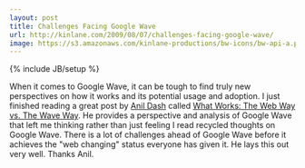 ```yaml
---
layout: post
title: Challenges Facing Google Wave
url: http://kinlane.com/2009/08/07/challenges-facing-google-wave/
image: https://s3.amazonaws.com/kinlane-productions/bw-icons/bw-api-a.png
---
```

{% include JB/setup %}
<p>
     When it comes to Google Wave, it can be tough to find truly new perspectives on how it works and its potential usage and adoption. I just finished reading a great post by <a href="http://dashes.com">Anil Dash</a> called <a href="http://dashes.com/anil/2009/08/what-works-the-web-way-vs-the-wave-way.html">What Works: The Web Way vs. The Wave Way</a>. He provides a perspective and analysis of Google Wave that left me thinking rather than just feeling I read recycled thoughts on Google Wave. There is a lot of challenges ahead of Google Wave before it achieves the "web changing" status everyone has given it. He lays this out very well. Thanks Anil.
</p>